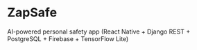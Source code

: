 # ZapSafe
AI-powered personal safety app (React Native + Django REST + PostgreSQL + Firebase + TensorFlow Lite)
